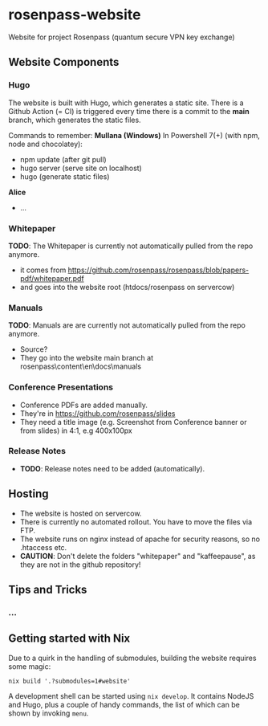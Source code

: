 # rosenpass-website
Website for project Rosenpass (quantum secure VPN key exchange)


## Website Components

### Hugo
The website is built with Hugo, which generates a static site.
There is a Github Action (= CI) is triggered every time there is a commit to the **main** branch, which generates the static files. 

Commands to remember: 
**Mullana (Windows)**
In Powershell 7(+) (with npm, node and chocolatey):
- npm update (after git pull)
- hugo server (serve site on localhost)
- hugo (generate static files)

**Alice**
- ...

### Whitepaper
**TODO**: The Whitepaper is currently not automatically pulled from the repo anymore. 
- it comes from https://github.com/rosenpass/rosenpass/blob/papers-pdf/whitepaper.pdf
- and goes into the website root (htdocs/rosenpass on servercow)

### Manuals
**TODO**: Manuals are are currently not automatically pulled from the repo anymore. 
- Source?
- They go into the website main branch at rosenpass\content\en\docs\manuals

### Conference Presentations
- Conference PDFs are added manually. 
- They're in https://github.com/rosenpass/slides
- They need a title image (e.g. Screenshot from Conference banner or from slides) in 4:1, e.g 400x100px

### Release Notes
- **TODO**: Release notes need to be added (automatically).

## Hosting
- The website is hosted on servercow. 
- There is currently no automated rollout. You have to move the files via FTP. 
- The website runs on nginx instead of apache for security reasons, so no .htaccess etc.
- **CAUTION**: Don't delete the folders "whitepaper" and "kaffeepause", as they are not in the github repository!

## Tips and Tricks

### ...


## Getting started with Nix

Due to a quirk in the handling of submodules, building the website requires some magic:

```console
nix build '.?submodules=1#website'
```

A development shell can be started using `nix develop`. It contains NodeJS and Hugo,
plus a couple of handy commands, the list of which can be shown by invoking `menu`.
